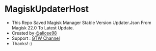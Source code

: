 # MagiskUpdaterHost

* This Repo Saved Magisk Manager Stable Version Updater.Json From Magisk 22.0 To Latest Update.
* Created by [@alicee98](https://t.me/alicee98)
* Support : [GTW Channel](https://t.me/yudhapunyasaha)
* Thanks! :)
